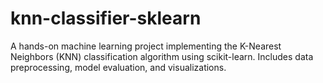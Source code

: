 # knn-classifier-sklearn
A hands-on machine learning project implementing the K-Nearest Neighbors (KNN) classification algorithm using scikit-learn. Includes data preprocessing, model evaluation, and visualizations.
